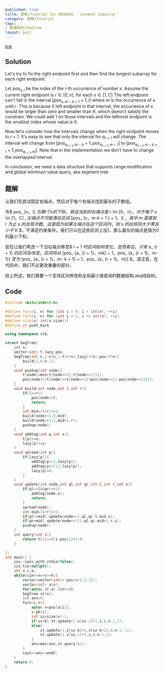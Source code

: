 ```yaml
---
published: true
title: 题解/Tutorial for HDU6602 - Longest Subarray
category: 题解/Tutorial
tags:
- 数据结构/SegTree
layout: post
---
```


<!-- more -->

[link](https://vjudge.net/problem/HDU-6602/origin)

## Solution

Let's try to fix the right endpoint first and then find the longest subarray for each right endpoint.

Let $pos_{x,i}$ be the index of the $i$-th occurrence of number $x$. Assume the current right endpoint is $r\in[0,n)$, for each $x\in[1,C]$ The left endpoint can't fall in the interval $[pos_{x,m-k+1}+1,i]$ where $m$ is the occurrence of $x$ until $r$. This is because if left endpoint in that interval, the occurrence of $x$ would be larger than zero and smaller than $K$, which doesn't satisfy the constrain. We could add 1 on those intervals and the leftmost endpoint is the smallest index whose value is 0.

Now let's consider how the intervals change when the right endpoint moves to $r+1$. It's easy to see that only the interval for $a_{r+1}$ will change.
The interval will change from $[pos_{a_{r+1},m-k}+1,pos_{a_{r+1},m-1}]$ to $[pos_{a_{r+1},m-k+1}+1,pos_{a_{r+1},m}]$. Note that in the implementation we don't have to change the overlapped interval.

In conclusion, we need a data structure that supports range modification and global minimum value query, aka segment tree.

## 题解

让我们先尝试固定右端点，然后对于每个右端点找到最长的子数组。

令$ pos_ {x，i} $为第i个$x$的下标。假设当前的右端点是$ r \in [0，n）$，对于每个$ x \in [1，C] $,左端点不可能落在区间$ [pos_ {x，m-k + 1 } + 1，i] $，其中$ m $是直到$ r $为止$ x $的出现次数。这是因为如果左端点在这个区间内，则$ x $的出现将大于零且小于$ K $，不满足约束条件。我们可以在这些区间上加1，那么最左的端点是值为0的最小下标。

现在让我们考虑一下当右端点移至$ r + 1 $时区间如何变化。显而易见，只有$ a_ {r + 1} $的区间会改变。
区间将从$ [pos_ {a_ {r + 1}，mk} + 1，pos_ {a_ {r + 1}，m-1}] $变为$ [pos_ {a_ {r + 1}，m- k + 1} + 1，pos_ {a_ {r + 1}，m}] $。请注意，在代码中，我们不必更改重叠的部分。

综上所述，我们需要一个支持区间修改和全局最小值查询的数据结构,aka线段树。

## Code
```cpp
#include <bits/stdc++.h>

#define forn(i, n) for (int i = 0; i < int(n); ++i)
#define for1(i, n) for (int i = 1; i <= int(n); ++i)
#define size(x) int(x.size())
#define pb push_back

using namespace std;

struct SegTree{
    int n;
    vector<int> t,lazy,pos;
    SegTree(int n_):n(n_),t(4*n),lazy(4*n),pos(4*n){
        build(1,0,n-1);
    }
    void pushup(int node){
        t[node]=min(t[node<<1],t[node<<1|1]);
        pos[node]=(t[node]==t[node<<1]?pos[node<<1]:pos[node<<1|1]);
    }
    void build(int node,int l,int r){
        if(l==r){
            pos[node]=l;
            return;
        }
        int mid=(l+r)>>1;
        build(node<<1,l,mid);
        build(node<<1|1,mid+1,r);
        pushup(node);
    }
    void addtag(int p,int x){
        t[p]+=x;
        lazy[p]+=x;
    }
    void spread(int p){
        if(lazy[p]){
            addtag(p<<1,lazy[p]);
            addtag(p<<1|1,lazy[p]);
            lazy[p]=0;
        }
    }
    void update(int node,int ql,int qr,int l,int r,int x){
        if(ql<=l&&qr>=r){
            addtag(node,x);
            return;
        }
        spread(node);
        int mid=(l+r)>>1;
        if(ql<=mid) update(node<<1,ql,qr,l,mid,x);
        if(qr>mid) update(node<<1|1,ql,qr,mid+1,r,x);
        pushup(node);
    }
    int query(int i){
        return t[1]==0?i-pos[1]+1:0;
    }

};
int main() {
    ios::sync_with_stdio(false);
    cin.tie(nullptr);
    int n,c,k;
    while(cin>>n>>c>>k){
        vector<vector<int>> pos(c+1,{-1});
        vector<int> a(n);
        for(auto& it:a) cin>>it;
        SegTree st(n);
        int ans=0;
        forn(i,n){
            auto& v=pos[a[i]];
            v.pb(i);
            int sz=size(v)-1;
            if(sz<k) st.update(1,v[sz-1]+1,i,0,n-1,1);
            else{
                st.update(1,v[sz-k]+1,v[sz-k+1],0,n-1,-1);
                st.update(1,v[sz-1]+1,i,0,n-1,1);
            }
            ans=max(ans,st.query(i));
        }
        cout<<ans<<endl;
    }
    return 0;
}
```